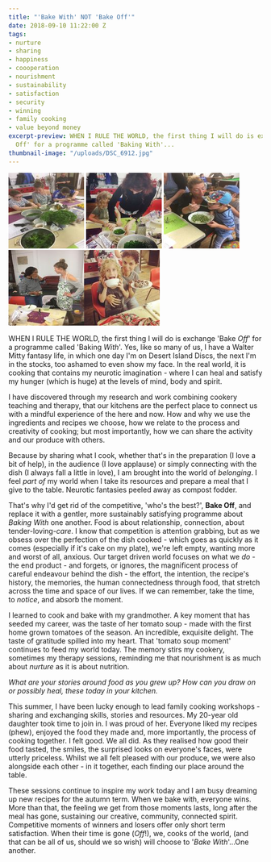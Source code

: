 ```yaml
---
title: "'Bake With' NOT 'Bake Off'"
date: 2018-09-10 11:22:00 Z
tags:
- nurture
- sharing
- happiness
- coooperation
- nourishment
- sustainability
- satisfaction
- security
- winning
- family cooking
- value beyond money
excerpt-preview: WHEN I RULE THE WORLD, the first thing I will do is exchange 'Bake
  Off' for a programme called 'Baking With'...
thumbnail-image: "/uploads/DSC_6912.jpg"
---
```


![IMG_0879 (1).jpeg](/uploads/IMG_0879%20(1).jpeg) ![IMG_0913.jpeg](/uploads/IMG_0913.jpeg)    ![IMG_0896 (1).jpeg](/uploads/IMG_0896%20(1).jpeg)    ![IMG_0901.jpeg](/uploads/IMG_0901.jpeg)![IMG_0831.jpeg](/uploads/IMG_0831.jpeg)
 
WHEN I RULE THE WORLD, the first thing I will do is exchange 'Bake *Off*' for a programme called 'Baking *With*'.  Yes, like so many of us, I have a Walter Mitty fantasy life, in which one day I'm on Desert Island Discs, the next I'm in the stocks, too ashamed to even show my face.  In the real world, it is cooking that contains my neurotic imagination - where I can heal and satisfy my hunger (which is huge) at the levels of mind, body and spirit. 

I have discovered through my research and work combining cookery teaching and therapy, that our kitchens are the perfect place to connect us with a mindful experience of the here and now.  How and why we use the ingredients and recipes we choose, how we relate to the process and creativity of cooking; but most importantly, how we can share the activity and our produce with others. 

Because by sharing what I cook, whether that's in the preparation (I love a bit of help), in the audience (I love applause) or simply connecting with the dish (I always fall a little in love), I am brought into the world of *belonging*. I feel *part of* my world when I take its resources and prepare a meal that I give to the table. Neurotic fantasies peeled away as compost fodder.

That's why I'd get rid of the competitive, 'who's the best?', **Bake Off**, and replace it with a gentler, more sustainably satisfying programme about *Baking With* one another.  Food is about relationship, connection, about tender-loving-*care*. I know that competition is attention grabbing, but as we obsess over the perfection of the dish cooked - which goes as quickly as it comes (especially if it's cake on my plate), we're left empty, wanting more and worst of all, anxious. Our target driven world focuses on what we *do* - the end product - and forgets, or ignores, the magnificent process of careful endeavour behind the dish - the effort, the intention, the recipe's history, the memories, the human connectedness through food, that stretch across the time and space of our lives.  If we can remember, take the time, to *notice*, and absorb the moment.

I learned to cook and bake with my grandmother. A key moment that has seeded my career, was the taste of her tomato soup - made with the first home grown tomatoes of the season. An incredible, exquisite delight. The taste of gratitude spilled into my heart. That 'tomato soup moment' continues to feed my world today.  The memory stirs my cookery, sometimes my therapy sessions, reminding me that nourishment is as much about *nurture* as it is about nutrition.

*What are your stories around food as you grew up? How can you draw on or possibly heal, these today in your kitchen.*

This summer, I have been lucky enough to lead family cooking workshops -sharing and exchanging skills, stories and resources. My 20-year old daughter took time to join in. I was proud of her.  Everyone liked my recipes (phew), enjoyed the food they made and, more importantly, the process of cooking together. I felt good.  We all did. As they realised how good their food tasted, the smiles, the surprised looks on everyone's faces, were utterly priceless.  Whilst we all felt pleased with our produce, we were also alongside each other - in it together, each finding our place around the table.  

These sessions continue to inspire my work today and I am busy dreaming up new recipes for the autumn term. When we bake with, everyone wins.  More than that, the feeling we get from those moments lasts, long after the meal has gone, sustaining our creative, community, connected spirit.  Competitive moments of winners and losers offer only short term satisfaction.  When their time is gone (*Off*!), we, cooks of the world, (and that can be all of us, should we so wish) will choose to '*Bake With*'...One another.

                                
